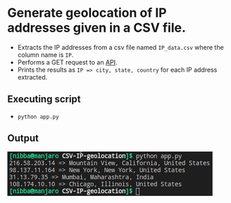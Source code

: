 # Generate geolocation of IP addresses given in a CSV file.
* Extracts the IP addresses from a csv file named `IP_data.csv` where the column name is `IP`.
* Performs a GET request to an [API](https://ip-api.com/).
* Prints the results as `IP => city, state, country` for each IP address extracted.

## Executing script
* `python app.py`

## Output
![output](csv-ip-op.png)
